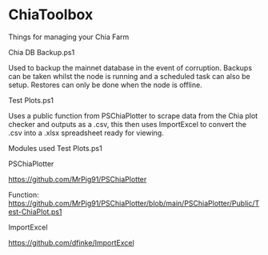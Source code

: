 # ChiaToolbox
Things for managing your Chia Farm

Chia DB Backup.ps1

Used to backup the mainnet database in the event of corruption. Backups can be taken whilst the node is running and a scheduled task can also be setup.
Restores can only be done when the node is offline.


Test Plots.ps1

Uses a public function from PSChiaPlotter to scrape data from the Chia plot checker and outputs as a .csv, this then uses ImportExcel to convert the .csv into a .xlsx spreadsheet ready for viewing.

Modules used Test Plots.ps1

PSChiaPlotter

https://github.com/MrPig91/PSChiaPlotter

Function: https://github.com/MrPig91/PSChiaPlotter/blob/main/PSChiaPlotter/Public/Test-ChiaPlot.ps1

ImportExcel

https://github.com/dfinke/ImportExcel

